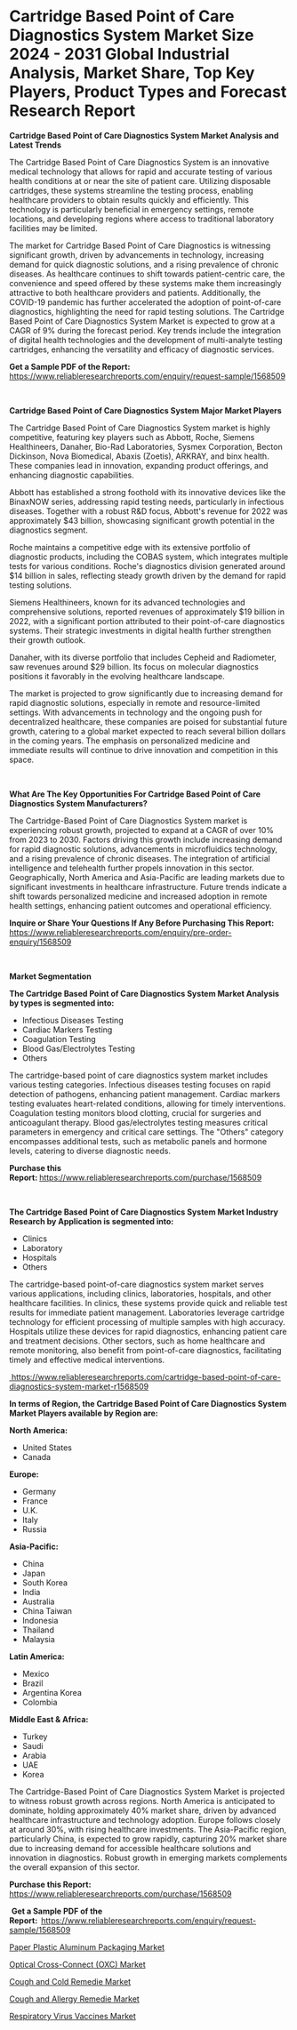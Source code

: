 <p><h1>Cartridge Based Point of Care Diagnostics System Market Size 2024 - 2031 Global Industrial Analysis, Market Share, Top Key Players, Product Types and Forecast Research Report</h1></p><p><strong>Cartridge Based Point of Care Diagnostics System Market Analysis and Latest Trends</strong></p>
<p><p>The Cartridge Based Point of Care Diagnostics System is an innovative medical technology that allows for rapid and accurate testing of various health conditions at or near the site of patient care. Utilizing disposable cartridges, these systems streamline the testing process, enabling healthcare providers to obtain results quickly and efficiently. This technology is particularly beneficial in emergency settings, remote locations, and developing regions where access to traditional laboratory facilities may be limited.</p><p>The market for Cartridge Based Point of Care Diagnostics is witnessing significant growth, driven by advancements in technology, increasing demand for quick diagnostic solutions, and a rising prevalence of chronic diseases. As healthcare continues to shift towards patient-centric care, the convenience and speed offered by these systems make them increasingly attractive to both healthcare providers and patients. Additionally, the COVID-19 pandemic has further accelerated the adoption of point-of-care diagnostics, highlighting the need for rapid testing solutions. The Cartridge Based Point of Care Diagnostics System Market is expected to grow at a CAGR of 9% during the forecast period. Key trends include the integration of digital health technologies and the development of multi-analyte testing cartridges, enhancing the versatility and efficacy of diagnostic services.</p></p>
<p><strong>Get a Sample PDF of the Report:&nbsp;</strong> <a href="https://www.reliableresearchreports.com/enquiry/request-sample/1568509?utm_campaign=12&utm_medium=2&utm_source=Github&utm_content=ia&utm_term=14102024&utm_id=cartridge-based-point-of-care-diagnostics-system">https://www.reliableresearchreports.com/enquiry/request-sample/1568509</a></p>
<p>&nbsp;</p>
<p><strong>Cartridge Based Point of Care Diagnostics System Major Market Players</strong></p>
<p><p>The Cartridge Based Point of Care Diagnostics System market is highly competitive, featuring key players such as Abbott, Roche, Siemens Healthineers, Danaher, Bio-Rad Laboratories, Sysmex Corporation, Becton Dickinson, Nova Biomedical, Abaxis (Zoetis), ARKRAY, and binx health. These companies lead in innovation, expanding product offerings, and enhancing diagnostic capabilities.</p><p>Abbott has established a strong foothold with its innovative devices like the BinaxNOW series, addressing rapid testing needs, particularly in infectious diseases. Together with a robust R&D focus, Abbott's revenue for 2022 was approximately $43 billion, showcasing significant growth potential in the diagnostics segment.</p><p>Roche maintains a competitive edge with its extensive portfolio of diagnostic products, including the COBAS system, which integrates multiple tests for various conditions. Roche's diagnostics division generated around $14 billion in sales, reflecting steady growth driven by the demand for rapid testing solutions.</p><p>Siemens Healthineers, known for its advanced technologies and comprehensive solutions, reported revenues of approximately $19 billion in 2022, with a significant portion attributed to their point-of-care diagnostics systems. Their strategic investments in digital health further strengthen their growth outlook.</p><p>Danaher, with its diverse portfolio that includes Cepheid and Radiometer, saw revenues around $29 billion. Its focus on molecular diagnostics positions it favorably in the evolving healthcare landscape.</p><p>The market is projected to grow significantly due to increasing demand for rapid diagnostic solutions, especially in remote and resource-limited settings. With advancements in technology and the ongoing push for decentralized healthcare, these companies are poised for substantial future growth, catering to a global market expected to reach several billion dollars in the coming years. The emphasis on personalized medicine and immediate results will continue to drive innovation and competition in this space.</p></p>
<p>&nbsp;</p>
<p><strong>What Are The Key Opportunities For Cartridge Based Point of Care Diagnostics System Manufacturers?</strong></p>
<p><p>The Cartridge-Based Point of Care Diagnostics System market is experiencing robust growth, projected to expand at a CAGR of over 10% from 2023 to 2030. Factors driving this growth include increasing demand for rapid diagnostic solutions, advancements in microfluidics technology, and a rising prevalence of chronic diseases. The integration of artificial intelligence and telehealth further propels innovation in this sector. Geographically, North America and Asia-Pacific are leading markets due to significant investments in healthcare infrastructure. Future trends indicate a shift towards personalized medicine and increased adoption in remote health settings, enhancing patient outcomes and operational efficiency.</p></p>
<p><strong>Inquire or Share Your Questions If Any Before Purchasing This Report:</strong> <a href="https://www.reliableresearchreports.com/enquiry/pre-order-enquiry/1568509?utm_campaign=12&utm_medium=2&utm_source=Github&utm_content=ia&utm_term=14102024&utm_id=cartridge-based-point-of-care-diagnostics-system">https://www.reliableresearchreports.com/enquiry/pre-order-enquiry/1568509</a></p>
<p>&nbsp;</p>
<p><strong>Market Segmentation</strong></p>
<p><strong>The Cartridge Based Point of Care Diagnostics System Market Analysis by types is segmented into:</strong></p>
<p><ul><li>Infectious Diseases Testing</li><li>Cardiac Markers Testing</li><li>Coagulation Testing</li><li>Blood Gas/Electrolytes Testing</li><li>Others</li></ul></p>
<p><p>The cartridge-based point of care diagnostics system market includes various testing categories. Infectious diseases testing focuses on rapid detection of pathogens, enhancing patient management. Cardiac markers testing evaluates heart-related conditions, allowing for timely interventions. Coagulation testing monitors blood clotting, crucial for surgeries and anticoagulant therapy. Blood gas/electrolytes testing measures critical parameters in emergency and critical care settings. The "Others" category encompasses additional tests, such as metabolic panels and hormone levels, catering to diverse diagnostic needs.</p></p>
<p><strong>Purchase this Report:&nbsp;</strong><a href="https://www.reliableresearchreports.com/purchase/1568509?utm_campaign=12&utm_medium=2&utm_source=Github&utm_content=ia&utm_term=14102024&utm_id=cartridge-based-point-of-care-diagnostics-system">https://www.reliableresearchreports.com/purchase/1568509</a></p>
<p>&nbsp;</p>
<p><strong>The Cartridge Based Point of Care Diagnostics System Market Industry Research by Application is segmented into:</strong></p>
<p><ul><li>Clinics</li><li>Laboratory</li><li>Hospitals</li><li>Others</li></ul></p>
<p><p>The cartridge-based point-of-care diagnostics system market serves various applications, including clinics, laboratories, hospitals, and other healthcare facilities. In clinics, these systems provide quick and reliable test results for immediate patient management. Laboratories leverage cartridge technology for efficient processing of multiple samples with high accuracy. Hospitals utilize these devices for rapid diagnostics, enhancing patient care and treatment decisions. Other sectors, such as home healthcare and remote monitoring, also benefit from point-of-care diagnostics, facilitating timely and effective medical interventions.</p></p>
<p><a href="https://www.reliableresearchreports.com/cartridge-based-point-of-care-diagnostics-system-market-r1568509?utm_campaign=12&utm_medium=2&utm_source=Github&utm_content=ia&utm_term=14102024&utm_id=cartridge-based-point-of-care-diagnostics-system">&nbsp;https://www.reliableresearchreports.com/cartridge-based-point-of-care-diagnostics-system-market-r1568509</a></p>
<p><strong>In terms of Region, the Cartridge Based Point of Care Diagnostics System Market Players available by Region are:</strong></p>
<p>
    <p> <strong> North America: </strong>
        <ul>
            <li>United States</li>
            <li>Canada</li>
        </ul>
        </p> 
    <p> <strong> Europe: </strong>
        <ul>
            <li>Germany</li>
            <li>France</li>
            <li>U.K.</li>
            <li>Italy</li>
            <li>Russia</li>
        </ul>
        </p> 
    <p> <strong> Asia-Pacific: </strong>
        <ul>
            <li>China</li>
            <li>Japan</li>
            <li>South Korea</li>
            <li>India</li>
            <li>Australia</li>
            <li>China Taiwan</li>
            <li>Indonesia</li>
            <li>Thailand</li>
            <li>Malaysia</li>
        </ul>
        </p> 
    <p> <strong> Latin America: </strong>
        <ul>
            <li>Mexico</li>
            <li>Brazil</li>
            <li>Argentina Korea</li>
            <li>Colombia</li>
        </ul>
        </p> 
    <p> <strong> Middle East & Africa: </strong>
        <ul>
            <li>Turkey</li>
            <li>Saudi</li>
            <li>Arabia</li>
            <li>UAE</li>
            <li>Korea</li>
        </ul>
    </p>
    </p>
<p><p>The Cartridge-Based Point of Care Diagnostics System Market is projected to witness robust growth across regions. North America is anticipated to dominate, holding approximately 40% market share, driven by advanced healthcare infrastructure and technology adoption. Europe follows closely at around 30%, with rising healthcare investments. The Asia-Pacific region, particularly China, is expected to grow rapidly, capturing 20% market share due to increasing demand for accessible healthcare solutions and innovation in diagnostics. Robust growth in emerging markets complements the overall expansion of this sector.</p></p>
<p><strong>Purchase this Report: </strong><a href="https://www.reliableresearchreports.com/purchase/1568509?utm_campaign=12&utm_medium=2&utm_source=Github&utm_content=ia&utm_term=14102024&utm_id=cartridge-based-point-of-care-diagnostics-system">https://www.reliableresearchreports.com/purchase/1568509</a></p>
<p>&nbsp;<strong>Get a Sample PDF of the Report:&nbsp;&nbsp;</strong><a href="https://www.reliableresearchreports.com/enquiry/request-sample/1568509?utm_campaign=12&utm_medium=2&utm_source=Github&utm_content=ia&utm_term=14102024&utm_id=cartridge-based-point-of-care-diagnostics-system">https://www.reliableresearchreports.com/enquiry/request-sample/1568509</a></p>
<p><strong></strong></p>
<p><p><a href="https://www.linkedin.com/pulse/paper-plastic-aluminum-packaging-market-penetration-strategies-nwiue?trk=public_post_embed_feed-article-content&utm_campaign=12&utm_medium=2&utm_source=Github&utm_content=ia&utm_term=14102024&utm_id=cartridge-based-point-of-care-diagnostics-system">Paper Plastic Aluminum Packaging Market</a></p><p><a href="https://www.linkedin.com/pulse/optical-cross-connect-oxc-market-global-insights-sales-agnrc?trk=public_post_embed_feed-article-content&utm_campaign=12&utm_medium=2&utm_source=Github&utm_content=ia&utm_term=14102024&utm_id=cartridge-based-point-of-care-diagnostics-system">Optical Cross-Connect (OXC) Market</a></p><p><a href="https://github.com/AbbasMahmud554/Market-Research-Report-List-1/blob/main/cough-and-cold-remedie-market.md?utm_campaign=12&utm_medium=2&utm_source=Github&utm_content=ia&utm_term=14102024&utm_id=cartridge-based-point-of-care-diagnostics-system">Cough and Cold Remedie Market</a></p><p><a href="https://github.com/GenaGaines34/Market-Research-Report-List-1/blob/main/cough-and-allergy-remedie-market.md?utm_campaign=12&utm_medium=2&utm_source=Github&utm_content=ia&utm_term=14102024&utm_id=cartridge-based-point-of-care-diagnostics-system">Cough and Allergy Remedie Market</a></p><p><a href="https://www.linkedin.com/pulse/global-respiratory-virus-vaccines-market-product-types-vvric?trk=public_post_embed_feed-article-content&utm_campaign=12&utm_medium=2&utm_source=Github&utm_content=ia&utm_term=14102024&utm_id=cartridge-based-point-of-care-diagnostics-system">Respiratory Virus Vaccines Market</a></p></p>